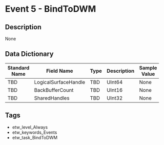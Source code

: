 # Event 5 - BindToDWM

## Description
None

## Data Dictionary
|Standard Name|Field Name|Type|Description|Sample Value|
|---|---|---|---|---|
|TBD|LogicalSurfaceHandle|TBD|UInt64|None|None|
|TBD|BackBufferCount|TBD|UInt16|None|None|
|TBD|SharedHandles|TBD|UInt32|None|None|

## Tags
* etw_level_Always
* etw_keywords_Events
* etw_task_BindToDWM